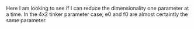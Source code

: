 Here I am looking to see if I can reduce the dimensionality one parameter at a time. In the 4x2 tinker parameter case, e0 and f0 are almost certaintly the same parameter.